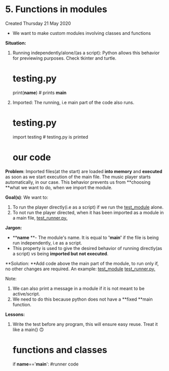 # 5. Functions in modules
Created Thursday 21 May 2020


* We want to make custom modules involving classes and functions


**Situation:**

1. Running independently/alone/(as a script): Python allows this behavior for previewing purposes. Check tkinter and turtle.

	# testing.py
	print(__name__) # prints __main__
		

2. Imported: The running, i.e main part of the code also runs.

	# testing.py
	import testing # testing.py is printed
	# our code
			
**Problem**: Imported files(at the start) are loaded **into memory** and **executed** as soon as we start execution of the main file. The music player starts automatically, in our case. This behavior prevents us from **choosing **what we want to do, when we import the module.

**Goal(s)**: We want to: 

1. To run the player directly(i.e as a script) if we run the [test_module](test_module.py) alone.
2. To not run the player directed, when it has been imported as a module in a main file, [test_runner.py.](test_runner.py)


**Jargon:**

* **__name__ **- The module's name. It is equal to **'__main__'** if the file is being run independently, i.e as a script. 
* This property is used to give the desired behavior of running directly(as a script) *vs* being **imported but not executed**.  


**Solution: **Add code above the main part of the module, to run only if, no other changes are required.
An example:  [test_module](test_module.py) [test_runner.py.](test_runner.py)

Note: 

1. We can also print a message in a module if it is not meant to be active/script.
2. We need to do this because python does not have a **fixed **main function.


**Lessons:**

1. Write the test before any program, this will ensure easy reuse. Treat it like a main() 🙃️

	# functions and classes
	
	if __name__=='__main__':
		#runner code

